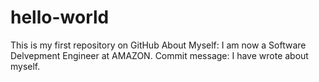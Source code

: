 # hello-world
This is my first repository on GitHub
About Myself: I am now a Software Delvepment Engineer at AMAZON.
Commit message: I have wrote about myself.
